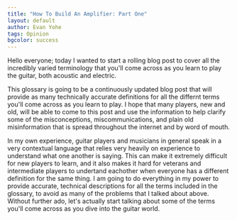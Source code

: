 ```yaml
---
title: "How To Build An Amplifier: Part One"
layout: default
author: Evan Yohe
tags: Opinion
bgcolor: success
---
```

Hello everyone; today I wanted to start a rolling blog post to cover all the incredibly varied terminology that you'll come across as you learn to play the guitar, both acoustic and electric.

This glossary is going to be a continuously updated blog post that will provide as many technically accurate definitions for all the differnt terms you'll come across as you learn to play. I hope that many players, new and old, will be able to come to this post and use the information to help clarify some of the misconceptions, miscommunications, and plain old misinformation that is spread throughout the internet and by word of mouth.

In my own experience, guitar players and musicians in general speak in a very contextual language that relies very heavily on experience to understand what one another is saying. This can make it extremely difficult for new players to learn, and it also makes it hard for veterans and intermediate players to undertand eachother when everyone has a different definition for the same thing. I am going to do everything in my power to provide accurate, technical descriptions for all the terms included in the glossary, to avoid as many of the problems that I talked about above. Without further ado, let's actually start talking about some of the terms you'll come across as you dive into the guitar world.